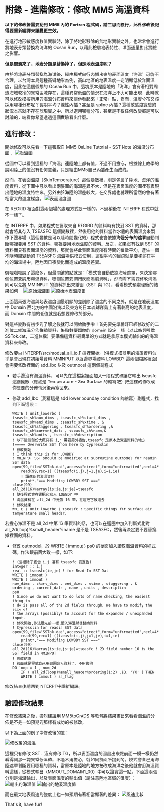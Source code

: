 # 附錄 - 進階修改：修改 MM5 海溫資料

**以下的修改皆需要動到 MM5 內的 Fortran 程式碼，請三思而後行，此外修改後記得要重新編譯來讓變更生效。**

在進行地形敏感度數值實驗時，除了將地形移除的無地形實驗之外，也常常會進行將地表分類替換為海洋的 Ocean Run，以藉此檢驗地表特性、洋面通量對此實驗之影響。

**但是問題來了，地表分類是替換掉了，但是地表溫度呢？**

由於將地表分類替換為海洋後，經由模式自行內插出來的表面溫度（海溫）可能不合理，以台灣本島這種高聳地形為例，高山地區的地表溫度一定明顯低於洋面溫度，因此在這個假想的 Ocean Run 中，這塊原本是陸地的「海洋」會有著相對周遭海域較冷的異常區域存在，這種異常低溫的情況在海洋上不大可能出現，此時就可以修改模擬所用的海溫分布資料來讓他看起來「正常」點，然而，溫度分布又該採用哪種分布呢？長期平均？線性內插？甚至是 spline 內插？這種敏感度實驗的狀況本來就不存在於現實之中，所以選用哪種分布，甚至是不做任何改變都是可以討論的，端看你希望透過這個實驗看出什麼。

## 進行修改：
開始修改可以先看一下這張取自 MM5 OnLine Tutorial - SST Note 的海溫分布圖：
![海溫圖](images/SST.gif)

從圖中可以看到這裡的「海溫」連陸地上都有值，不過不用擔心，根據線上教學的說明陸上的值沒有任何意義，只是經由MM5自己內插產生而成的。

然而，在表面溫度（SkinTemperature）這個變數裡，則是包含了陸地、海洋的溫度資料，從下圖中可以看出兩張圖的海溫差異不大，但是在表面溫度的圖裡有表現出陸地的溫度特性來。另外由於海陸的溫差較大，在交界處也就理所當然的會有著相當大的溫度梯度。
![表面溫度圖](images/SkinT.gif)

在 REGRID 裡面對這兩個場的處理方式是一樣的，不過稍後在 INTERPF 程式中就不一樣了。

在 INTERPF 中，如果程式在讀取來自 REGIRD 的資料時有找到 SST 的資料，那就會將其存入 TSEASFC 這個變數裡，然後用他的資料當作水體的表面溫度來製作下邊界場（這個變數是可以隨時間變化的）程式也會依據**海陸分布的遮罩**自動判斷哪裡要用 SST 的資料，哪裡要用地表溫度的資料。反之，如果沒有找到 SST 的資料而只有表面溫度的資料，那就會將此表面溫度所有時間的值做平均，產生一個不隨時間變動的 TSEASFC 海溫場供模式使用，這個平均的目的就是要移除在平均的海溫場中，陸地因日夜變化而造成的溫度差異。

劈哩啪啦說了這麼多，但最關鍵的點就是：「模式會自動依據海陸遮罩，來決定哪個位置要調用海溫資料，哪個位置要調用表面溫度資料」。然而需不需要修改海溫則可以先將 MMINPUT 的資料抓出來繪圖（SST 與 TG），看看模式預處理後的結果如何：
![原始海溫圖](images/Ocean-SST-Orig.png)
![原始地表溫度圖](images/Ocean-TG-Orig.png)

上面這兩張海溫與地表溫度圖最明顯的差別除了溫度的不同之外，就是在地表溫度中 Domain 西北方的中國沿海以及東方的日本琉球群島上有著較高的地表溫度，而 Domain 中間的低值就是我想要修改的部分。

對這些變數有初步的了解之後就可以開始動手啦！首先要先準備好已經修改好的二進位二維海溫分佈格點資料，格點數要跟你的 domain 設定一樣（以此為例叫做 SSTok.dat，二進位檔）要準備這資料最簡單的方式就是拿原本模式輸出的的海溫資料來修改。

修改要由 INTERPF/src/modual_all_io.F 這裡開始。(供模式模擬用的海溫資料似乎是會出現在初始場資料 MMINPUT 以及邊界場資料 LOWBDY 這兩個檔案裡面)
會需要修改裡面的 add_lbc 以及 outmodel 這兩個副程式

* 若手邊沒有海溫資料，可以先在這檔案裡面加入一段程式碼讓它輸出 tseasfc 這個變數（應該是 Temperature - Sea Surface 的縮寫吧）把這裡的值改成你想要的分佈情況後再塞回來。

* 修改 add_lbc（我猜這是 add lower bounday condition 的縮寫）副程式，找到下面這段：
    ```
    WRITE ( unit_lowerbc )
    tseasfc_sh%num_dims , tseasfc_sh%start_dims ,
    tseasfc_sh%end_dims , tseasfc_sh%xtime , &
    tseasfc_sh%staggering , tseasfc_sh%ordering ,&
    tseasfc_sh%current_date , tseasfc_sh%name,&
    tseasfc_sh%units , tseasfc_sh%description
    ! 以下這個部份大概只有 i,j 需要另外宣告,tseasfc 是原本放海溫資料的地方
    !===== Overwrite SST from here by Cypresslin
    ! 修改開始
    ! I think this is for LOWBDY
    ! MMINPUT SST should be modified at subroutine outmodel for readin SST data
    open(99,file="SSTok.dat",access="direct",form="unformatted",recl=4*ie*je,status="old")
        read(99,rec=1) ((tseasfc(i,j),j=1,je),i=1,ie)
        ! 讀進新的海溫資料
        print*,"=== Modifing LOWBDY SST ==="
    close(99)
    all_2d(16)%array(is:ie,js:je)=tseasfc
    ! 隨後程式會在這把它寫入 LOWBDY 中
    ! 海溫資料在 all_2d 中是第 16 筆，在這把它放進去
    ! 修改結束
    WRITE ( unit_lowerbc ) tseasfc ! Specific things for surface air temperature small header.
    ```

若擔心海溫不是 all_2d 中第 16 筆資料的話，也可以在迴圈中加入判斷式比對 all_2d(loop)%small_header%name 是不是 TSEASFC，然後再決定要不要替換掉裡面的資料。

* 修改 outmodel，於 WRITE ( immout ) ps0 的後面加入讀取海溫資料的程式碼，作法跟前面大致一樣，如下:
    ```
    ! (這裡除了宣告 i,j 還有 tseasfc 要宣告)
    integer :: i,j
    real :: tseasfc(ie,je) ! for Read-In SST Dat
    WRITE ( immout )
    WRITE ( immout )
    num_dims , start_dims , end_dims , xtime , staggering , &
    ordering , current_date , name , units , description
    ps0
    ! Since we do not want to do lots of name checking, the easiest thing to
    ! do is pass all of the 2d fields through. We have to modify the size of
    ! the arrays (possibly) to account for the expanded / unexpanded input.
    ! 修改開始,作法跟先前一樣,讀入海溫然後替換資料
    ! Cypresslin for readin SST data
    open(99,file="SSTok.dat",access="direct",form="unformatted",recl=4*ie*je,status="old")
        read(99,rec=1) ((tseasfc(i,j),j=1,je),i=1,ie)
        print*,"=== Modifing LOWBDY SST ==="
    close(99)
    all_2d(16)%array(is:ie,js:je)=tseasfc ! 2D field number 16 is the SST field in MMINPUT
    ! 修改結束
    ! 後面就是程式自己用迴圈寫入資料了，不用管他
    DO loop = 1 , num_2d
        IF ( all_2d(loop)%small_header%ordering(1:2) .EQ. 'YX' ) THEN
        WRITE ( immout ) sh_flag
    ```

修改結束後請回到INTERPF中重新編譯。

## 驗證修改結果
在修改結束之後，強烈建議用 MM5toGrADS 等軟體將結果畫出來看看海溫的分佈是不是一如預期的那樣有成功的被修改。

以下為上面的例子中修改後的值：

![修改後的海溫](images/Ocean-SST-Mod.png)

這裡只有修改 SST，沒有修改 TG，所以表面溫度的圖畫出來跟前面一模一樣仍然看得到那一塊異常低溫值。不過不用擔心，就如同前面所提到的，模式會自己用海陸遮罩判斷要用哪裡的資料，當原本是陸地的地方被改成海洋之後他就會用海溫資料這樣，從模式輸出（MMOUT_DOMAIN1_00）中可以證實這一點。下面這兩張分別是海溫輸出，以及表面溫度的輸出值（請注意陸地區域的溫度）：
![輸出的海溫值](images/Ocean-SST-Out.png)
![輸出的地表溫度值](images/Ocean-TG-Out.png)

而在最大地表風速的強度上也一如預期有著相當顯著的差異：
![風速比較](images/WindSpd.jpg)

That's it, have fun!
